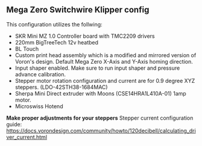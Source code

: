 ## Mega Zero Switchwire Klipper config

This configuration utilizes the follwing:
- SKR Mini MZ 1.0 Controller board with TMC2209 drivers
- 220mm BigTreeTech 12v heatbed
- BL Touch
- Custom print head assembly which is a modified and mirrored version of Voron's design. Default Mega Zero X-Axis and Y-Axis homing direction.
- Input shaper enabled. Make sure to run input shaper and pressure advance calibration.
- Stepper motor rotation configuration and current are for 0.9 degree XYZ steppers. (LDO-42STH38-1684MAC)
- Sherpa Mini Direct extruder with Moons (CSE14HRA1L410A-01) 1amp motor.
- Microswiss Hotend

**Make proper adjustments for your steppers**
Stepper current configuration guide: https://docs.vorondesign.com/community/howto/120decibell/calculating_driver_current.html
